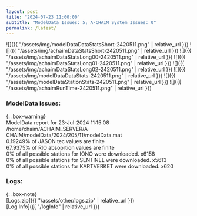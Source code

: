 ```yaml
---
layout: post
title: "2024-07-23 11:00:00"
subtitle: "ModelData Issues: 5; A-CHAIM System Issues: 0"
permalink: /latest/
---
```


![]({{ "/assets/img/modelDataDataStatsShort-2420511.png" | relative_url }})
![]({{ "/assets/img/achaimDataStatsShort-2420511.png" | relative_url }})
![]({{ "/assets/img/achaimDataStatsLong00-2420511.png" | relative_url }})
![]({{ "/assets/img/achaimDataStatsLong01-2420511.png" | relative_url }})
![]({{ "/assets/img/achaimDataStatsLong02-2420511.png" | relative_url }})
![]({{ "/assets/img/modelDataDataStats-2420511.png" | relative_url }})
![]({{ "/assets/img/modelDataStationStats-2420511.png" | relative_url }})
![]({{ "/assets/img/achaimRunTime-2420511.png" | relative_url }})


### ModelData Issues:  
  
{: .box-warning}  
 ModelData report for 23-Jul-2024 11:15:08   
 /home/chaim/ACHAIM_SERVER/A-CHAIM/modelData/2024/205/11/modelData.mat   
 0.19249% of JASON tec values are finite   
 67.9375% of RIO absoprtion values are finite   
 0% of all possible stations for IONO were downloaded. x6158   
 0% of all possible stations for SENTINEL were downloaded. x5613   
 0% of all possible stations for KARTVERKET were downloaded. x620   
  


### Logs:  
  
{: .box-note}  
[Logs.zip]({{ "/assets/other/logs.zip" | relative_url }})  
[Log Info]({{ "/logInfo" | relative_url }})  
